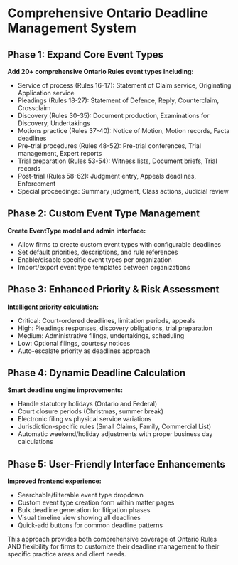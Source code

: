 # Comprehensive Ontario Deadline Management System

## Phase 1: Expand Core Event Types
**Add 20+ comprehensive Ontario Rules event types including:**
- Service of process (Rules 16-17): Statement of Claim service, Originating Application service
- Pleadings (Rules 18-27): Statement of Defence, Reply, Counterclaim, Crossclaim
- Discovery (Rules 30-35): Document production, Examinations for Discovery, Undertakings
- Motions practice (Rules 37-40): Notice of Motion, Motion records, Facta deadlines
- Pre-trial procedures (Rules 48-52): Pre-trial conferences, Trial management, Expert reports
- Trial preparation (Rules 53-54): Witness lists, Document briefs, Trial records
- Post-trial (Rules 58-62): Judgment entry, Appeals deadlines, Enforcement
- Special proceedings: Summary judgment, Class actions, Judicial review

## Phase 2: Custom Event Type Management
**Create EventType model and admin interface:**
- Allow firms to create custom event types with configurable deadlines
- Set default priorities, descriptions, and rule references
- Enable/disable specific event types per organization
- Import/export event type templates between organizations

## Phase 3: Enhanced Priority & Risk Assessment
**Intelligent priority calculation:**
- Critical: Court-ordered deadlines, limitation periods, appeals
- High: Pleadings responses, discovery obligations, trial preparation
- Medium: Administrative filings, undertakings, scheduling
- Low: Optional filings, courtesy notices
- Auto-escalate priority as deadlines approach

## Phase 4: Dynamic Deadline Calculation
**Smart deadline engine improvements:**
- Handle statutory holidays (Ontario and Federal)
- Court closure periods (Christmas, summer break)
- Electronic filing vs physical service variations
- Jurisdiction-specific rules (Small Claims, Family, Commercial List)
- Automatic weekend/holiday adjustments with proper business day calculations

## Phase 5: User-Friendly Interface Enhancements
**Improved frontend experience:**
- Searchable/filterable event type dropdown
- Custom event type creation form within matter pages
- Bulk deadline generation for litigation phases
- Visual timeline view showing all deadlines
- Quick-add buttons for common deadline patterns

This approach provides both comprehensive coverage of Ontario Rules AND flexibility for firms to customize their deadline management to their specific practice areas and client needs.